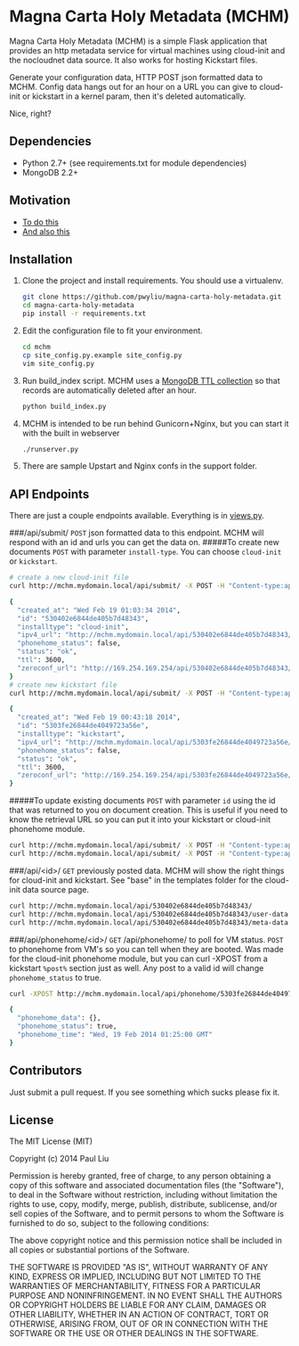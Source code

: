 # Magna Carta Holy Metadata (MCHM)
Magna Carta Holy Metadata (MCHM) is a simple Flask application that provides an http metadata service for virtual machines using cloud-init and the nocloudnet data source. It also works for hosting Kickstart files.

Generate your configuration data, HTTP POST json formatted data to MCHM. Config data hangs out for an hour on a URL you can give to cloud-init or kickstart in a kernel param, then it's deleted automatically.

Nice, right?

## Dependencies
* Python 2.7+ (see requirements.txt for module dependencies)
* MongoDB 2.2+

## Motivation
* [To do this](http://smoser.brickies.net/ubuntu/nocloud/)
* [And also this](https://access.redhat.com/site/documentation/en-US/Red_Hat_Enterprise_Linux/6/html/Installation_Guide/s2-kickstart2-networkbased.html)

## Installation
1. Clone the project and install requirements. You should use a virtualenv.

    ```bash
    git clone https://github.com/pwyliu/magna-carta-holy-metadata.git
    cd magna-carta-holy-metadata
    pip install -r requirements.txt
    ```
2. Edit the configuration file to fit your environment.
   
    ```bash
    cd mchm
    cp site_config.py.example site_config.py
    vim site_config.py
    ```
3. Run build_index script. MCHM uses a [MongoDB TTL collection](http://docs.mongodb.org/manual/tutorial/expire-data/) so that records are automatically deleted after an hour.

    ```bash
    python build_index.py
    ```
4. MCHM is intended to be run behind Gunicorn+Nginx, but you can start it with the built in webserver
    
    ```bash
    ./runserver.py
    ```
5. There are sample Upstart and Nginx confs in the support folder.

## API Endpoints
There are just a couple endpoints available. Everything is in [views.py](https://github.com/pwyliu/magna-carta-holy-metadata/blob/master/mchm/views.py).

###/api/submit/
`POST` json formatted data to this endpoint. MCHM will respond with an id and urls you can get the data on.
#####To create new documents
`POST` with parameter `install-type`. You can choose `cloud-init` or `kickstart`.

```bash
# create a new cloud-init file
curl http://mchm.mydomain.local/api/submit/ -X POST -H "Content-type:application/json" -d '{"install-type":"cloud-init","user-data":"my cloud-init userdata","meta-data":"my cloud-init metadata"}'

{
  "created_at": "Wed Feb 19 01:03:34 2014",
  "id": "530402e6844de405b7d48343",
  "installtype": "cloud-init",
  "ipv4_url": "http://mchm.mydomain.local/api/530402e6844de405b7d48343/",
  "phonehome_status": false,
  "status": "ok",
  "ttl": 3600,
  "zeroconf_url": "http://169.254.169.254/api/530402e6844de405b7d48343/"
}
# create new kickstart file
curl http://mchm.mydomain.local/api/submit/ -X POST -H "Content-type:application/json" -d '{"install-type":"kickstart","ks-data":"my kickstart file"}'

{
  "created_at": "Wed Feb 19 00:43:18 2014",
  "id": "5303fe26844de4049723a56e",
  "installtype": "kickstart",
  "ipv4_url": "http://mchm.mydomain.local/api/5303fe26844de4049723a56e/",
  "phonehome_status": false,
  "status": "ok",
  "ttl": 3600,
  "zeroconf_url": "http://169.254.169.254/api/5303fe26844de4049723a56e/"
}
```
#####To update existing documents
`POST` with parameter `id` using the id that was returned to you on document creation. This is useful if you need to know the retrieval URL so you can put it into your kickstart or cloud-init phonehome module.

```bash
curl http://mchm.mydomain.local/api/submit/ -X POST -H "Content-type:application/json" -d '{"id":"530402e6844de405b7d48343","user-data":"my different cloud-init userdata","meta-data":"my different cloud-init metadata"}'
curl http://mchm.mydomain.local/api/submit/ -X POST -H "Content-type:application/json" -d '{"id":"5303fe26844de4049723a56e","ks-data":"my new kickstart info"}'
```
###/api/\<id>/
`GET` previously posted data. MCHM will show the right things for cloud-init and kickstart. See "base" in the templates folder for the cloud-init data source page.

```bash
curl http://mchm.mydomain.local/api/530402e6844de405b7d48343/
curl http://mchm.mydomain.local/api/530402e6844de405b7d48343/user-data
curl http://mchm.mydomain.local/api/530402e6844de405b7d48343/meta-data
```
###/api/phonehome/\<id>/
`GET` /api/phonehome/ to poll for VM status.
`POST` to phonehome from VM's so you can tell when they are booted. Was made for the cloud-init phonehome module, but you can curl -XPOST from a kickstart `%post%` section just as well. Any post to a valid id will change `phonehome_status` to true.

```bash
curl -XPOST http://mchm.mydomain.local/api/phonehome/5303fe26844de4049723a56e/ -d '{"msg":"kickstarted"}'

{
  "phonehome_data": {}, 
  "phonehome_status": true, 
  "phonehome_time": "Wed, 19 Feb 2014 01:25:00 GMT"
}
```
## Contributors
Just submit a pull request. If you see something which sucks please fix it.

## License
The MIT License (MIT)

Copyright (c) 2014 Paul Liu

Permission is hereby granted, free of charge, to any person obtaining a copy
of this software and associated documentation files (the "Software"), to deal
in the Software without restriction, including without limitation the rights
to use, copy, modify, merge, publish, distribute, sublicense, and/or sell
copies of the Software, and to permit persons to whom the Software is
furnished to do so, subject to the following conditions:

The above copyright notice and this permission notice shall be included in all
copies or substantial portions of the Software.

THE SOFTWARE IS PROVIDED "AS IS", WITHOUT WARRANTY OF ANY KIND, EXPRESS OR
IMPLIED, INCLUDING BUT NOT LIMITED TO THE WARRANTIES OF MERCHANTABILITY,
FITNESS FOR A PARTICULAR PURPOSE AND NONINFRINGEMENT. IN NO EVENT SHALL THE
AUTHORS OR COPYRIGHT HOLDERS BE LIABLE FOR ANY CLAIM, DAMAGES OR OTHER
LIABILITY, WHETHER IN AN ACTION OF CONTRACT, TORT OR OTHERWISE, ARISING FROM,
OUT OF OR IN CONNECTION WITH THE SOFTWARE OR THE USE OR OTHER DEALINGS IN THE
SOFTWARE.